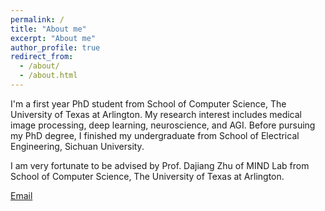 ```yaml
---
permalink: /
title: "About me"
excerpt: "About me"
author_profile: true
redirect_from: 
  - /about/
  - /about.html
---
```


I'm a first year PhD student from School of Computer Science, The University of Texas at Arlington. My research interest includes medical image processing, deep learning, neuroscience, and AGI. Before pursuing my PhD degree, I finished my undergraduate from School of Electrical Engineering, Sichuan University.

I am very fortunate to be advised by Prof. Dajiang Zhu of MIND Lab from School of Computer Science, The University of Texas at Arlington. 


[Email](mailto:hxm3470@mavs.uta.edu) 

